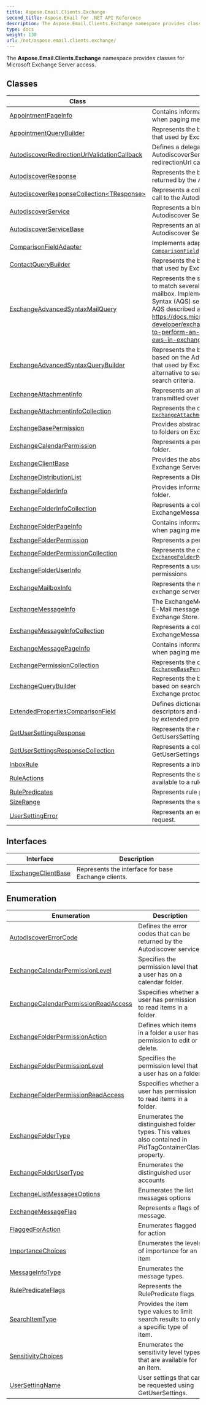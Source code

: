```yaml
---
title: Aspose.Email.Clients.Exchange
second_title: Aspose.Email for .NET API Reference
description: The Aspose.Email.Clients.Exchange namespace provides classes for Microsoft Exchange Server access
type: docs
weight: 130
url: /net/aspose.email.clients.exchange/
---
```

The **Aspose.Email.Clients.Exchange** namespace provides classes for Microsoft Exchange Server access.

## Classes

| Class | Description |
| --- | --- |
| [AppointmentPageInfo](./appointmentpageinfo/) | Contains information about retrieved page when paging methods are used. |
| [AppointmentQueryBuilder](./appointmentquerybuilder/) | Represents the builder of search expression that used by Exchange protocol. |
| [AutodiscoverRedirectionUrlValidationCallback](./autodiscoverredirectionurlvalidationcallback/) | Defines a delegate that is used by the AutodiscoverService to ask whether a redirectionUrl can be used. |
| [AutodiscoverResponse](./autodiscoverresponse/) | Represents the base class for all responses returned by the Autodiscover service. |
| [AutodiscoverResponseCollection&lt;TResponse&gt;](./autodiscoverresponsecollection-1/) | Represents a collection of responses to a call to the Autodiscover service. |
| [AutodiscoverService](./autodiscoverservice/) | Represents a binding to the Exchange Autodiscover Service. |
| [AutodiscoverServiceBase](./autodiscoverservicebase/) | Represents an abstract binding to an Autodiscover Service. |
| [ComparisonFieldAdapter](./comparisonfieldadapter/) | Implements adapter for using [`ComparisonField`](../aspose.email.tools.search/comparisonfield/) according to their type |
| [ContactQueryBuilder](./contactquerybuilder/) | Represents the builder of search expression that used by Exchange protocol. |
| [ExchangeAdvancedSyntaxMailQuery](./exchangeadvancedsyntaxmailquery/) | Represents the search criteria, that are used to match several message properties in the mailbox. Implements an Advanced Query Syntax (AQS) search that is used by EWS. AQS described at https://docs.microsoft.com/exchange/client-developer/exchange-web-services/how-to-perform-an-aqs-search-by-using-ews-in-exchange. |
| [ExchangeAdvancedSyntaxQueryBuilder](./exchangeadvancedsyntaxquerybuilder/) | Represents the builder of search expression based on the Advanced Query Syntax (AQS) that used by Exchange protocol. AQS is an alternative to search filters for expressing search criteria. |
| [ExchangeAttachmentInfo](./exchangeattachmentinfo/) | Represents an attachment information transmitted over exchange protocols |
| [ExchangeAttachmentInfoCollection](./exchangeattachmentinfocollection/) | Represents the collection of [`ExchangeAttachmentInfo`](../aspose.email.clients.exchange/exchangeattachmentinfo/) |
| [ExchangeBasePermission](./exchangebasepermission/) | Provides abstract base class for permissions to folders on Exchange Server. |
| [ExchangeCalendarPermission](./exchangecalendarpermission/) | Represents a permission on a calendar folder. |
| [ExchangeClientBase](./exchangeclientbase/) | Provides the abstract base class to MS Exchange Server access. |
| [ExchangeDistributionList](./exchangedistributionlist/) | Represents a Distribution List properties |
| [ExchangeFolderInfo](./exchangefolderinfo/) | Provides information about an MS Exchange folder. |
| [ExchangeFolderInfoCollection](./exchangefolderinfocollection/) | Represents a collection of ExchangeMessageInfo objects. |
| [ExchangeFolderPageInfo](./exchangefolderpageinfo/) | Contains information about retrieved page when paging methods are used. |
| [ExchangeFolderPermission](./exchangefolderpermission/) | Represents a permission on a folder. |
| [ExchangeFolderPermissionCollection](./exchangefolderpermissioncollection/) | Represents the collection of [`ExchangeFolderPermission`](../aspose.email.clients.exchange/exchangefolderpermission/) |
| [ExchangeFolderUserInfo](./exchangefolderuserinfo/) | Represents a user who has folder access permissions |
| [ExchangeMailboxInfo](./exchangemailboxinfo/) | Represents the mail box information of an exchange server. |
| [ExchangeMessageInfo](./exchangemessageinfo/) | The ExchangeMessageInfo represents the E-Mail message info fetched from the Exchange Store. |
| [ExchangeMessageInfoCollection](./exchangemessageinfocollection/) | Represents a collection of ExchangeMessageInfo objects. |
| [ExchangeMessagePageInfo](./exchangemessagepageinfo/) | Contains information about retrieved page when paging methods are used. |
| [ExchangePermissionCollection](./exchangepermissioncollection/) | Represents the collection of [`ExchangeBasePermission`](../aspose.email.clients.exchange/exchangebasepermission/) |
| [ExchangeQueryBuilder](./exchangequerybuilder/) | Represents the builder of search expression based on search filters that used by Exchange protocol. |
| [ExtendedPropertiesComparisonField](./extendedpropertiescomparisonfield/) | Defines dictionary with pairs of property descriptors and comparison field to search by extended properties |
| [GetUserSettingsResponse](./getusersettingsresponse/) | Represents the response to a GetUsersSettings call for an individual user. |
| [GetUserSettingsResponseCollection](./getusersettingsresponsecollection/) | Represents a collection of responses to GetUserSettings |
| [InboxRule](./inboxrule/) | Represents a inbox rule |
| [RuleActions](./ruleactions/) | Represents the set of actions that are available to a rule. |
| [RulePredicates](./rulepredicates/) | Represents rule predicate |
| [SizeRange](./sizerange/) | Represents the size range |
| [UserSettingError](./usersettingerror/) | Represents an error from a GetUserSettings request. |
## Interfaces

| Interface | Description |
| --- | --- |
| [IExchangeClientBase](./iexchangeclientbase/) | Represents the interface for base Exchange clients. |
## Enumeration

| Enumeration | Description |
| --- | --- |
| [AutodiscoverErrorCode](./autodiscovererrorcode/) | Defines the error codes that can be returned by the Autodiscover service. |
| [ExchangeCalendarPermissionLevel](./exchangecalendarpermissionlevel/) | Specifies the permission level that a user has on a calendar folder. |
| [ExchangeCalendarPermissionReadAccess](./exchangecalendarpermissionreadaccess/) | Sspecifies whether a user has permission to read items in a folder. |
| [ExchangeFolderPermissionAction](./exchangefolderpermissionaction/) | Defines which items in a folder a user has permission to edit or delete. |
| [ExchangeFolderPermissionLevel](./exchangefolderpermissionlevel/) | Specifies the permission level that a user has on a folder. |
| [ExchangeFolderPermissionReadAccess](./exchangefolderpermissionreadaccess/) | Sspecifies whether a user has permission to read items in a folder. |
| [ExchangeFolderType](./exchangefoldertype/) | Enumerates the distinguished folder types. This values also contained in PidTagContainerClass property. |
| [ExchangeFolderUserType](./exchangefolderusertype/) | Enumerates the distinguished user accounts |
| [ExchangeListMessagesOptions](./exchangelistmessagesoptions/) | Enumerates the list messages options |
| [ExchangeMessageFlag](./exchangemessageflag/) | Represents a flags of message. |
| [FlaggedForAction](./flaggedforaction/) | Enumerates flagged for action |
| [ImportanceChoices](./importancechoices/) | Enumerates the levels of importance for an item |
| [MessageInfoType](./messageinfotype/) | Enumerates the message types. |
| [RulePredicateFlags](./rulepredicateflags/) | Represents the RulePredicate flags |
| [SearchItemType](./searchitemtype/) | Provides the item type values to limit search results to only a specific type of item. |
| [SensitivityChoices](./sensitivitychoices/) | Enumerates the sensitivity level types that are available for an item. |
| [UserSettingName](./usersettingname/) | User settings that can be requested using GetUserSettings. |


